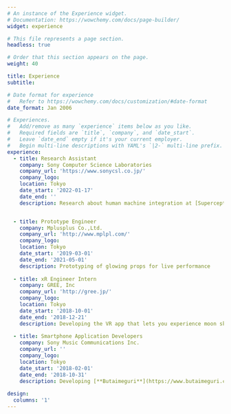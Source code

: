 ```yaml
---
# An instance of the Experience widget.
# Documentation: https://wowchemy.com/docs/page-builder/
widget: experience

# This file represents a page section.
headless: true

# Order that this section appears on the page.
weight: 40

title: Experience
subtitle:

# Date format for experience
#   Refer to https://wowchemy.com/docs/customization/#date-format
date_format: Jan 2006

# Experiences.
#   Add/remove as many `experience` items below as you like.
#   Required fields are `title`, `company`, and `date_start`.
#   Leave `date_end` empty if it's your current employer.
#   Begin multi-line descriptions with YAML's `|2-` multi-line prefix.
experience:
  - title: Research Assistant
    company: Sony Computer Science Laboratories
    company_url: 'https://www.sonycsl.co.jp/'
    company_logo: 
    location: Tokyo
    date_start: '2022-01-17'
    date_end: ''
    description: Research about human machine integration at [Superception Lab ](https://www.sonycsl.co.jp/tokyo/3918/)


  - title: Prototype Engineer
    company: Mplusplus Co.,Ltd.
    company_url: 'http://www.mplpl.com/'
    company_logo: 
    location: Tokyo
    date_start: '2019-03-01'
    date_end: '2021-05-01'
    description: Prototyping of glowing props for live performance
        
  - title: xR Engineer Intern
    company: GREE, Inc
    company_url: 'http://gree.jp/'
    company_logo: 
    location: Tokyo
    date_start: '2018-10-01'
    date_end: '2018-12-21'
    description: Developing the VR app that lets you experience moon skiing and the AR app to learn how to check server with [zSpace](https://jp.zspace.com/).
  
  - title: Smartphone Application Developers
    company: Sony Music Communications Inc.
    company_url: ''
    company_logo: 
    location: Tokyo
    date_start: '2018-02-01'
    date_end: '2018-10-31'
    description: Developing [**Butaimeguri**](https://www.butaimeguri.com/), the AR app that enables you to take photos with anime characters where they have been set.
  
design:
  columns: '1'
---
```

